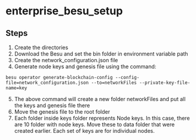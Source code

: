 # enterprise_besu_setup

## Steps

1. Create the directories
2. Download the Besu and set the bin folder in environment variable path
3. Create the network_configuration.json file
4. Generate node keys and genesis file using the command:

`besu operator generate-blockchain-config --config-file=network_configuration.json --to=networkFiles --private-key-file-name=key`

5. The above command will create a new folder networkFiles and put all the keys and genesis file there
6. Move the genesis file to the root folder
7. Each folder inside keys folder represents Node keys. In this case, there are 10 folder with node keys. Move these to data folder that were created earlier. Each set of keys are for individual nodes.

